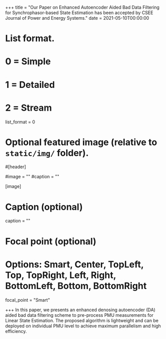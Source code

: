 +++
title = "Our Paper on Enhanced Autoencoder Aided Bad Data Filtering for Synchrophasor-based State Estimation has been accepted by CSEE Journal of Power and Energy Systems."
date = 2021-05-10T00:00:00

# List format.
#   0 = Simple
#   1 = Detailed
#   2 = Stream
list_format = 0

# Optional featured image (relative to `static/img/` folder).
#[header]

#image = ""
#caption = ""

[image]
  # Caption (optional)
  caption = ""
  
  # Focal point (optional)
  # Options: Smart, Center, TopLeft, Top, TopRight, Left, Right, BottomLeft, Bottom, BottomRight
  focal_point = "Smart"

+++
In this paper, we presents an enhanced denosing autoencoder (DA) aided bad data filtering scheme to pre-process PMU measurements for Linear State Estimation. The proposed algorithm is lightweight and can be deployed on individual PMU level to achieve maximum parallelism and high efficiency.